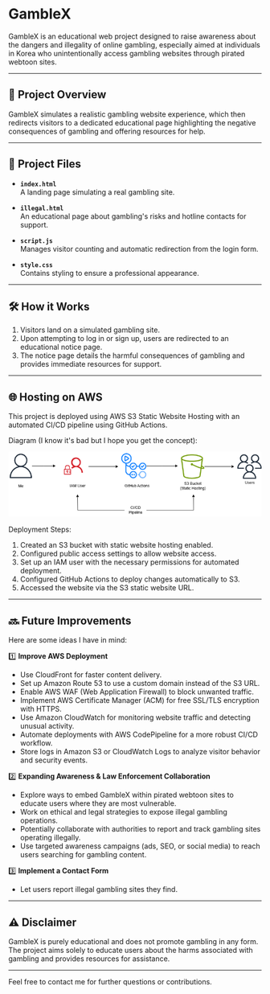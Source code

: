 # GambleX

GambleX is an educational web project designed to raise awareness about the dangers and illegality of online gambling, especially aimed at individuals in Korea who unintentionally access gambling websites through pirated webtoon sites.

---

## 🚀 Project Overview

GambleX simulates a realistic gambling website experience, which then redirects visitors to a dedicated educational page highlighting the negative consequences of gambling and offering resources for help.

---

## 📂 Project Files

- **`index.html`**  
  A landing page simulating a real gambling site.

- **`illegal.html`**  
  An educational page about gambling's risks and hotline contacts for support.

- **`script.js`**  
  Manages visitor counting and automatic redirection from the login form.

- **`style.css`**  
  Contains styling to ensure a professional appearance.

---

## 🛠️ How it Works

1. Visitors land on a simulated gambling site.
2. Upon attempting to log in or sign up, users are redirected to an educational notice page.
3. The notice page details the harmful consequences of gambling and provides immediate resources for support.

---

## 🌐 Hosting on AWS

This project is deployed using AWS S3 Static Website Hosting with an automated CI/CD pipeline using GitHub Actions.

Diagram (I know it's bad but I hope you get the concept): 

![](/gambleX.drawio.png)

Deployment Steps:

1. Created an S3 bucket with static website hosting enabled.
2. Configured public access settings to allow website access.
3. Set up an IAM user with the necessary permissions for automated deployment.
4. Configured GitHub Actions to deploy changes automatically to S3. 
5. Accessed the website via the S3 static website URL.

---

## 🔜 Future Improvements

Here are some ideas I have in mind:

1️⃣ **Improve AWS Deployment**

- Use CloudFront for faster content delivery.
- Set up Amazon Route 53 to use a custom domain instead of the S3 URL.
- Enable AWS WAF (Web Application Firewall) to block unwanted traffic.
- Implement AWS Certificate Manager (ACM) for free SSL/TLS encryption with HTTPS.
- Use Amazon CloudWatch for monitoring website traffic and detecting unusual activity.
- Automate deployments with AWS CodePipeline for a more robust CI/CD workflow.
- Store logs in Amazon S3 or CloudWatch Logs to analyze visitor behavior and security events.

2️⃣ **Expanding Awareness & Law Enforcement Collaboration**

- Explore ways to embed GambleX within pirated webtoon sites to educate users where they are most vulnerable.
- Work on ethical and legal strategies to expose illegal gambling operations.
- Potentially collaborate with authorities to report and track gambling sites operating illegally.
- Use targeted awareness campaigns (ads, SEO, or social media) to reach users searching for gambling content.

3️⃣ **Implement a Contact Form** 

- Let users report illegal gambling sites they find.
  
---

## ⚠️ Disclaimer

GambleX is purely educational and does not promote gambling in any form. The project aims solely to educate users about the harms associated with gambling and provides resources for assistance.

---

Feel free to contact me for further questions or contributions.
